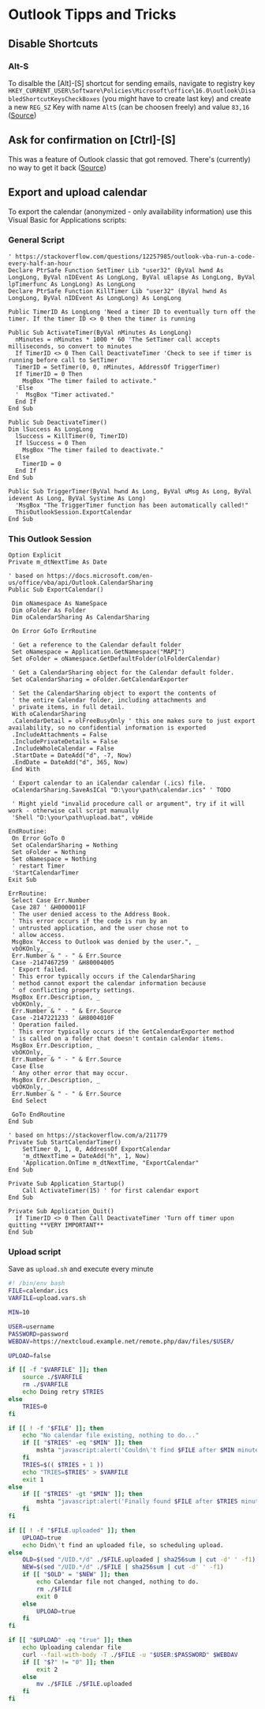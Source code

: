 # Outlook Tipps and Tricks

## Disable Shortcuts

### Alt-S

To disalble the [Alt]-[S] shortcut for sending emails, navigate to registry key `HKEY_CURRENT_USER\Software\Policies\Microsoft\office\16.0\outlook\DisabledShortcutKeysCheckBoxes` (you might have to create last key) and create a new `REG_SZ` Key with name `AltS` (can be choosen freely) and value `83,16` ([Source](https://robert365.com/article/disable-sending-via-ctrl-enter-or-alt-s))

## Ask for confirmation on [Ctrl]-[S]

This was a feature of Outlook classic that got removed. There's (currently) no way to get it back ([Source](https://learn.microsoft.com/en-us/answers/questions/4656221/ctrl-enter-combination-is-not-asking-a-confirmatio))

## Export and upload calendar

To export the calendar (anonymized - only availability information) use this Visual Basic for Applications scripts:

### General Script

```VBA
' https://stackoverflow.com/questions/12257985/outlook-vba-run-a-code-every-half-an-hour
Declare PtrSafe Function SetTimer Lib "user32" (ByVal hwnd As LongLong, ByVal nIDEvent As LongLong, ByVal uElapse As LongLong, ByVal lpTimerfunc As LongLong) As LongLong
Declare PtrSafe Function KillTimer Lib "user32" (ByVal hwnd As LongLong, ByVal nIDEvent As LongLong) As LongLong

Public TimerID As LongLong 'Need a timer ID to eventually turn off the timer. If the timer ID <> 0 then the timer is running

Public Sub ActivateTimer(ByVal nMinutes As LongLong)
  nMinutes = nMinutes * 1000 * 60 'The SetTimer call accepts milliseconds, so convert to minutes
  If TimerID <> 0 Then Call DeactivateTimer 'Check to see if timer is running before call to SetTimer
  TimerID = SetTimer(0, 0, nMinutes, AddressOf TriggerTimer)
  If TimerID = 0 Then
    MsgBox "The timer failed to activate."
  'Else
  '  MsgBox "Timer activated."
  End If
End Sub

Public Sub DeactivateTimer()
Dim lSuccess As LongLong
  lSuccess = KillTimer(0, TimerID)
  If lSuccess = 0 Then
    MsgBox "The timer failed to deactivate."
  Else
    TimerID = 0
  End If
End Sub

Public Sub TriggerTimer(ByVal hwnd As Long, ByVal uMsg As Long, ByVal idevent As Long, ByVal Systime As Long)
  'MsgBox "The TriggerTimer function has been automatically called!"
  ThisOutlookSession.ExportCalendar
End Sub
```

### This Outlook Session

```VBA
Option Explicit
Private m_dtNextTime As Date

' based on https://docs.microsoft.com/en-us/office/vba/api/Outlook.CalendarSharing
Public Sub ExportCalendar()

 Dim oNamespace As NameSpace
 Dim oFolder As Folder
 Dim oCalendarSharing As CalendarSharing

 On Error GoTo ErrRoutine

 ' Get a reference to the Calendar default folder
 Set oNamespace = Application.GetNamespace("MAPI")
 Set oFolder = oNamespace.GetDefaultFolder(olFolderCalendar)

 ' Get a CalendarSharing object for the Calendar default folder.
 Set oCalendarSharing = oFolder.GetCalendarExporter

 ' Set the CalendarSharing object to export the contents of
 ' the entire Calendar folder, including attachments and
 ' private items, in full detail.
 With oCalendarSharing
 .CalendarDetail = olFreeBusyOnly ' this one makes sure to just export availability, so no confidential information is exported
 .IncludeAttachments = False
 .IncludePrivateDetails = False
 .IncludeWholeCalendar = False
 .StartDate = DateAdd("d", -7, Now)
 .EndDate = DateAdd("d", 365, Now)
 End With

 ' Export calendar to an iCalendar calendar (.ics) file.
 oCalendarSharing.SaveAsICal "D:\your\path\calendar.ics" ' TODO

 ' Might yield "invalid procedure call or argument", try if it will work - otherwise call script manually
 'Shell "D:\your\path\upload.bat", vbHide

EndRoutine:
 On Error GoTo 0
 Set oCalendarSharing = Nothing
 Set oFolder = Nothing
 Set oNamespace = Nothing
 ' restart Timer
 'StartCalendarTimer
Exit Sub

ErrRoutine:
 Select Case Err.Number
 Case 287 ' &H0000011F
 ' The user denied access to the Address Book.
 ' This error occurs if the code is run by an
 ' untrusted application, and the user chose not to
 ' allow access.
 MsgBox "Access to Outlook was denied by the user.", _
 vbOKOnly, _
 Err.Number & " - " & Err.Source
 Case -2147467259 ' &H80004005
 ' Export failed.
 ' This error typically occurs if the CalendarSharing
 ' method cannot export the calendar information because
 ' of conflicting property settings.
 MsgBox Err.Description, _
 vbOKOnly, _
 Err.Number & " - " & Err.Source
 Case -2147221233 ' &H8004010F
 ' Operation failed.
 ' This error typically occurs if the GetCalendarExporter method
 ' is called on a folder that doesn't contain calendar items.
 MsgBox Err.Description, _
 vbOKOnly, _
 Err.Number & " - " & Err.Source
 Case Else
 ' Any other error that may occur.
 MsgBox Err.Description, _
 vbOKOnly, _
 Err.Number & " - " & Err.Source
 End Select

 GoTo EndRoutine
End Sub

' based on https://stackoverflow.com/a/211779
Private Sub StartCalendarTimer()
    SetTimer 0, 1, 0, AddressOf ExportCalendar
    'm_dtNextTime = DateAdd("h", 1, Now)
    'Application.OnTime m_dtNextTime, "ExportCalendar"
End Sub

Private Sub Application_Startup()
    Call ActivateTimer(15) ' for first calendar export
End Sub

Private Sub Application_Quit()
  If TimerID <> 0 Then Call DeactivateTimer 'Turn off timer upon quitting **VERY IMPORTANT**
End Sub
```

### Upload script

Save as `upload.sh` and execute every minute

```bash
#! /bin/env bash
FILE=calendar.ics
VARFILE=upload.vars.sh

MIN=10

USER=username
PASSWORD=password
WEBDAV=https://nextcloud.example.net/remote.php/dav/files/$USER/

UPLOAD=false

if [[ -f "$VARFILE" ]]; then
    source ./$VARFILE
    rm ./$VARFILE
    echo Doing retry $TRIES
else
    TRIES=0
fi

if [[ ! -f "$FILE" ]]; then
    echo "No calendar file existing, nothing to do..."
    if [[ "$TRIES" -eq "$MIN" ]]; then
        mshta "javascript:alert('Couldn\'t find $FILE after $MIN minutes.');close()" &
    fi
    TRIES=$(( $TRIES + 1 ))
    echo "TRIES=$TRIES" > $VARFILE
    exit 1
else
    if [[ "$TRIES" -gt "$MIN" ]]; then
        mshta "javascript:alert('Finally found $FILE after $TRIES minutes.');close()" &
    fi
fi

if [[ ! -f "$FILE.uploaded" ]]; then
    UPLOAD=true
    echo Didn\'t find an uploaded file, so scheduling upload.
else
    OLD=$(sed "/UID.*/d" ./$FILE.uploaded | sha256sum | cut -d' ' -f1)
    NEW=$(sed "/UID.*/d" ./$FILE | sha256sum | cut -d' ' -f1)
    if [[ "$OLD" = "$NEW" ]]; then
        echo Calendar file not changed, nothing to do.
        rm ./$FILE
        exit 0
    else
        UPLOAD=true
    fi
fi

if [[ "$UPLOAD" -eq "true" ]]; then
    echo Uploading calendar file
    curl --fail-with-body -T ./$FILE -u "$USER:$PASSWORD" $WEBDAV
    if [[ "$?" != "0" ]]; then
        exit 2
    else
        mv ./$FILE ./$FILE.uploaded
    fi
fi
```

